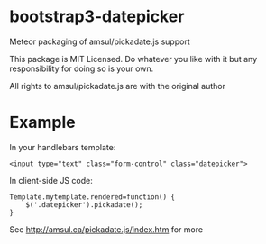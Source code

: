 bootstrap3-datepicker
============

Meteor packaging of amsul/pickadate.js  support

This package is MIT Licensed. Do whatever you like with it but any responsibility for doing so is your own.

All rights to amsul/pickadate.js are with the original author

Example
============
In your handlebars template:

    <input type="text" class="form-control" class="datepicker">

In client-side JS code:

    Template.mytemplate.rendered=function() {
    	$('.datepicker').pickadate();
    }

See http://amsul.ca/pickadate.js/index.htm for more
